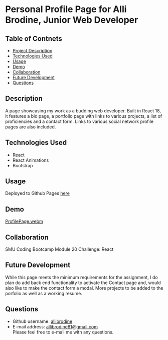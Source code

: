 # Personal Profile Page for Alli Brodine, Junior Web Developer

## Table of Contnets

- [Project Description](#description)
- [Technologies Used](#technologies-used)
- [Usage](#usage)
- [Demo](#demo)
- [Collaboration](#collaboration)
- [Future Development](#future-development)
- [Questions](#questions)

## Description

A page showcasing my work as a budding web developer. Built in React 18, it features a bio page, a portfolio page with links to various projects, a list of proficiencies and a contact form. Links to various social network profile pages are also included.

## Technologies Used

- React
- React Animations
- Bootstrap

## Usage

Deployed to Github Pages <a href="https://allibrodine.github.io/ReactPorfolioPage/">here</a>

## Demo

[ProfilePage.webm](https://user-images.githubusercontent.com/105396175/195714157-1e6ac2b8-816f-4dc4-ae43-a5dc4641710a.webm)

## Collaboration

SMU Coding Bootcamp Module 20 Challenge: React

## Future Development

While this page meets the minimum requirements for the assignment, I do plan do add back end functionality to activate the Contact page and, would also like to make the contact form a modal. More projects to be added to the porfolio as well as a working resume.

## Questions

- Github username: <a href='https://github.com/allibrodine'>allibrodine</a>
- E-mail address: allibrodine81@gmail.com </br>
  Please feel free to e-mail me with any questions.
